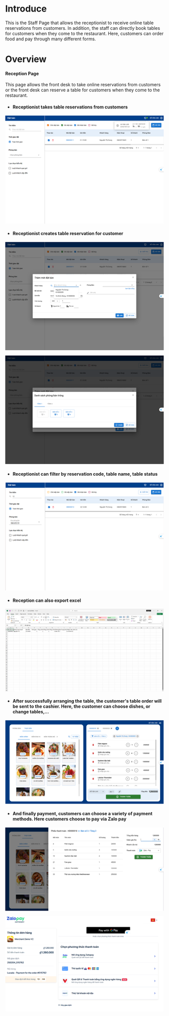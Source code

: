 # Introduce 

This is the Staff Page that allows the receptionist to receive online table reservations from customers. In addition, the staff can directly book tables for customers when they come to the restaurant. Here, customers can order food and pay through many different forms.

# Overview 
 
 #### Reception Page

 This page allows the front desk to take online reservations from customers or the front desk can reserve a table for customers when they come to the restaurant.
- #### Receptionist takes table reservations from customers


 ![](./src/assets/readMeImg/img1.PNG)

 - #### Receptionist creates table reservation for customer


![](./src/assets/readMeImg/img2.PNG)


![](./src/assets/readMeImg/img3.PNG)


- #### Receptionist can filter by reservation code, table name, table status


![](./src/assets/readMeImg/img4.PNG)


- #### Reception can also export excel 

![](./src/assets/readMeImg/img5.PNG)



- #### After successfully arranging the table, the customer's table order will be sent to the cashier. Here, the customer can choose dishes, or change tables,...


![](./src/assets/readMeImg/img6.PNG)


- #### And finally payment, customers can choose a variety of payment methods. Here customers choose to pay via Zalo pay


![](./src/assets/readMeImg/img7.PNG)



![](./src/assets/readMeImg/img8.PNG)
